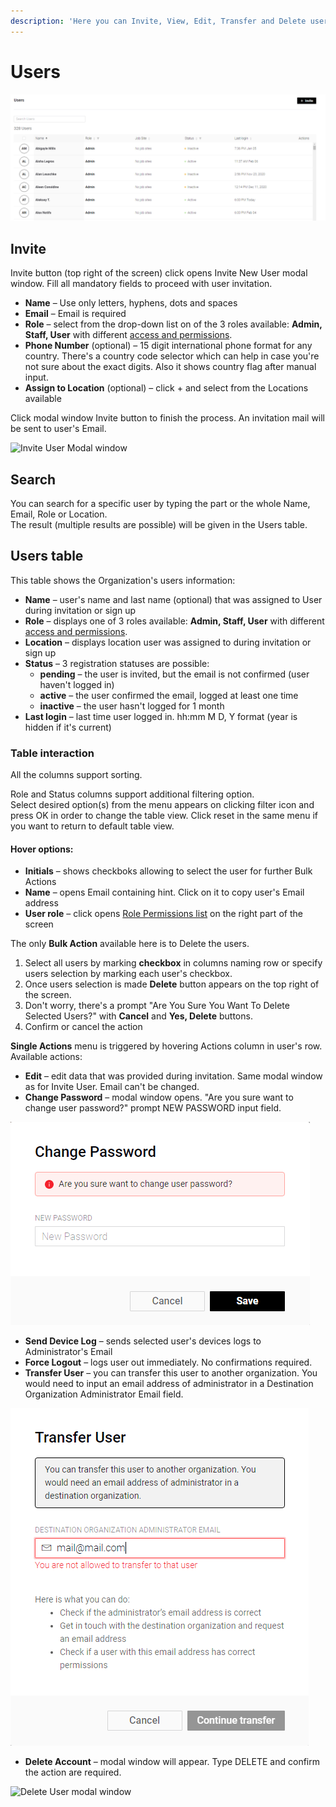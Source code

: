 ```yaml
---
description: 'Here you can Invite, View, Edit, Transfer and Delete users.'
---
```


# Users

![Users Table view](../../../../.gitbook/assets/orgset_users.png)

## Invite

Invite button \(top right of the screen\) click opens Invite New User modal window. Fill all mandatory  fields to proceed with user invitation.

* **Name** – Use only letters, hyphens, dots and spaces
* **Email** – Email is required
* **Role** – select from the drop-down list on of the 3 roles available: **Admin, Staff, User** with different [access and permissions](../access.md).
* **Phone Number** \(optional\) – 15 digit international phone format for any country. There's a country code selector which can help in case you're not sure about the exact digits. Also it shows country flag after manual input.
* **Assign to Location** \(optional\) – click + and select from the Locations available

Click modal window Invite button to finish the process. An invitation mail will be sent to user's Email. 

![Invite User Modal window](../../../../.gitbook/assets/invite_user.gif)

## Search

You can search for a specific user by typing the part or the whole Name, Email,  Role or Location.  
The result \(multiple results are possible\) will be given in the Users table. 

## Users table

This table shows the Organization's users information:

* **Name** – user's name and last name \(optional\) that was assigned to User during invitation or sign up
* **Role** – displays one of  3 roles available: **Admin, Staff, User** with different [access and permissions](../access.md).
* **Location** – displays location user was assigned to during invitation or sign up
* **Status** – 3 registration statuses are possible:
  * **pending** – the user is invited, but the email is not confirmed \(user haven't logged in\) 
  * **active** – the user confirmed the email, logged at least one time 
  * **inactive** – the user hasn't logged for 1 month
* **Last login** – last time user logged in. hh:mm M D, Y format \(year is hidden if it's current\)

### Table interaction

All the columns support sorting.

Role and Status columns support additional filtering option.  
Select desired option\(s\) from the menu appears on clicking filter icon and press OK in order to change the table view. Click reset in the same menu if you want to return to default table view.

#### Hover options:

* **Initials** – shows checkboks allowing to select the user for further Bulk Actions
* **Name** – opens Email containing hint. Click on it to copy user's Email address
* **User role** – click opens [Role Permissions list](../access.md) on the right part of the screen  

The only **Bulk Action** available here is to Delete the users. 

1. Select all users by marking **checkbox** in columns naming row or specify users selection by marking each user's checkbox.
2. Once users selection is made **Delete** button appears on the top right of the screen.
3. Don't worry, there's a prompt  "Are You Sure You Want To Delete Selected Users?" with **Cancel** and **Yes, Delete** buttons.
4. Confirm or cancel the action 

**Single Actions** menu is triggered by hovering Actions column in user's row. Available actions:

* **Edit** – edit data that was provided during invitation. Same modal window as for Invite User. Email can't be changed.
* **Change Password** – modal window opens.  "Are you sure want to change user password?" prompt NEW PASSWORD input field.

![Change Password modal window](../../../../.gitbook/assets/change_password_modal.png)

* **Send Device Log** – sends selected user's devices logs to Administrator's Email
* **Force Logout** – logs user out immediately. No confirmations required.
* **Transfer User** – you can transfer this user to another organization. You would need to input an email address of administrator in a Destination Organization Administrator Email field.

![Transfer User modal window](../../../../.gitbook/assets/transfer_user.png)

* **Delete Account** – modal window will appear. Type DELETE and confirm the action are required.

![Delete User modal window](../../../../.gitbook/assets/delete_user_modal.gif)











### 








